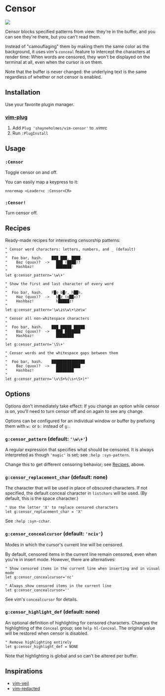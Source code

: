 # Censor

![](https://raw.github.com/shayneholmes/i/master/censor.png)

Censor blocks specified patterns from view: they're in the buffer, and you can
see they're there, but you can't read them.

Instead of "camouflaging" them by making them the same color as the
background, it uses vim's `conceal` feature to intercept the characters at
render time: When words are censored, they won't be displayed on the terminal
at all, even when the cursor is on them.

Note that the buffer is never changed: the underlying text is the same
regardless of whether or not censor is enabled.

## Installation

Use your favorite plugin manager.

### [vim-plug](https://github.com/junegunn/vim-plug)

1. Add `Plug 'shayneholmes/vim-censor'` to .vimrc
2. Run `:PlugInstall`

## Usage

### `:Censor`

Toggle censor on and off.

You can easily map a keypress to it:

```vim
nnoremap <Leader>c :Censor<CR>
```

### `:Censor!`

Turn censor off.

## Recipes <a name="recipes"></a>

Ready-made recipes for interesting censorship patterns:

```vim
" Censor word characters: letters, numbers, and _ (default)
"
"  Foo bar, hash.    ███ ███, ████.
"    Baz (quux)?  ->   ███ (████)?
"    Hashbaz!          ███████!
"
let g:censor_pattern='\w\+'

" Show the first and last character of every word
"
"  Foo bar, hash.    F█o b█r, h██h.
"    Haz (quux)?  ->   b█z (q██x)?
"    Hashbaz!          h█████z!
"
let g:censor_pattern='\w\zs\w\+\ze\w'

" Censor all non-whitespace characters
"
"  Foo bar, hash.    ███ █████ █████
"    Baz (quux)?  ->   ███ ███████
"    Hashbaz!          ████████
"
let g:censor_pattern='\S\+'

" Censor words and the whitespace gaps between them
"
"  Foo bar, hash.    ███████████████
"    Baz (quux)?  ->   ███████████
"    Hashbaz!          ████████
"
let g:censor_pattern='\v\S+%(\s+\S+)*'
```

## Options

Options don't immediately take effect: If you change an option while censor is
on, you'll need to turn censor off and on again to see any change.

Options can be configured for an individual window or buffer by prefixing them
with `w:` or `b:` instead of `g:`.

### `g:censor_pattern` (default: `'\w\+'`)

A regular expression that specifies what should be censored. It is always
interpreted as though `'magic'` is set; see `:help :syn-pattern`.

Change this to get different censoring behavior; see [Recipes](#recipes),
above.

### `g:censor_replacement_char` (default: none)

The character that will be used in place of obscured characters. If not
specified, the default conceal character in `listchars` will be used. (By
default, this is the space character.)

```vim
" Use the letter 'X' to replace censored characters
let g:censor_replacement_char = 'X'
```

See `:help :syn-cchar`.

### `g:censor_concealcursor` (default: `'nciv'`)

Modes in which the cursor's current line will be censored.

By default, censored items in the current line remain censored, even when
you're in insert mode. However, there are alternatives:

```vim
" Show censored items in the current line when inserting and in visual mode
let g:censor_concealcursor='nc'

" Always show censored items in the current line
let g:censor_concealcursor=''
```

See vim's `concealcursor` for details.

### `g:censor_highlight_def` (default: none)

An optional definition of highlighting for censored characters. Changes the
highlighting of the `Conceal` group; see `help hl-Conceal`. The original value
will be restored when censor is disabled.

```vim
" Remove highlighting entirely
let g:censor_highlight_def = NONE
```

Note that highlighting is global and so can't be altered per buffer.

## Inspirations

 * [vim-veil](https://github.com/swordguin/vim-veil/)
 * [vim-redacted](https://github.com/dbmrq/vim-redacted)

<!-- vim: set tw=78 sw=2 ts=2 et ft=markdown norl nowrap : -->
